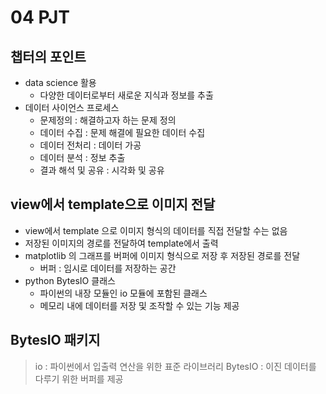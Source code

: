 # 04 PJT

## 챕터의 포인트 
- data science 활용
    - 다양한 데이터로부터 새로운 지식과 정보를 추출
- 데이터 사이언스 프로세스
    - 문제정의 : 해결하고자 하는 문제 정의
    - 데이터 수집 : 문제 해결에 필요한 데이터 수집
    - 데이터 전처리 : 데이터 가공
    - 데이터 분석 : 정보 추출
    - 결과 해석 및 공유 : 시각화 및 공유

## view에서 template으로 이미지 전달
- view에서 template 으로 이미지 형식의 데이터를 직접 전달할 수는 없음
- 저장된 이미지의 경로를 전달하여 template에서 출력
- matplotlib 의 그래프를 버퍼에 이미지 형식으로 저장 후 저장된 경로를 전달
    - 버퍼 : 임시로 데이터를 저장하는 공간
- python BytesIO 클래스
    - 파이썬의 내장 모듈인 io 모듈에 포함된 클래스
    - 메모리 내에 데이터를 저장 및 조작할 수 있는 기능 제공

## BytesIO 패키지

> io : 파이썬에서 입출력 연산을 위한 표준 라이브러리
> BytesIO : 이진 데이터를 다루기 위한 버퍼를 제공